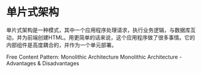 # 单片式架构

单片式架构是一种模式，其中一个应用程序处理请求，执行业务逻辑，与数据库互动，并为前端创建HTML。用更简单的话来说，这个应用程序做了很多事情。它的内部组件是高度耦合的，并作为一个单元部署。

<ResourceGroupTitle>Free Content</ResourceGroupTitle>
<BadgeLink colorScheme='yellow' badgeText='Read' href='https://microservices.io/patterns/monolithic.html'>Pattern: Monolithic Architecture</BadgeLink>
<BadgeLink colorScheme='yellow' badgeText='Read' href='https://datamify.medium.com/monolithic-architecture-advantages-and-disadvantages-e71a603eec89'>Monolithic Architecture - Advantages & Disadvantages</BadgeLink>
